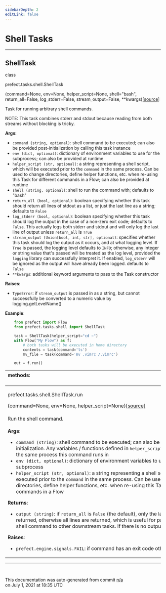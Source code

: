 ```yaml
---
sidebarDepth: 2
editLink: false
---
```

# Shell Tasks
---
 ## ShellTask
 <div class='class-sig' id='prefect-tasks-shell-shelltask'><p class="prefect-sig">class </p><p class="prefect-class">prefect.tasks.shell.ShellTask</p>(command=None, env=None, helper_script=None, shell=&quot;bash&quot;, return_all=False, log_stderr=False, stream_output=False, **kwargs)<span class="source"><a href="https://github.com/PrefectHQ/prefect/blob/master/src/prefect/tasks/shell.py#L12">[source]</a></span></div>

Task for running arbitrary shell commands.

NOTE: This task combines stderr and stdout because reading from both       streams without blocking is tricky.

**Args**:     <ul class="args"><li class="args">`command (string, optional)`: shell command to be executed; can also be         provided post-initialization by calling this task instance     </li><li class="args">`env (dict, optional)`: dictionary of environment variables to use for         the subprocess; can also be provided at runtime     </li><li class="args">`helper_script (str, optional)`: a string representing a shell script, which         will be executed prior to the `command` in the same process. Can be used to         change directories, define helper functions, etc. when re-using this Task         for different commands in a Flow; can also be provided at runtime     </li><li class="args">`shell (string, optional)`: shell to run the command with; defaults to "bash"     </li><li class="args">`return_all (bool, optional)`: boolean specifying whether this task         should return all lines of stdout as a list, or just the last line         as a string; defaults to `False`     </li><li class="args">`log_stderr (bool, optional)`: boolean specifying whether this task should log         the output in the case of a non-zero exit code; defaults to `False`. This          actually logs both stderr and stdout and will only log the last line of          output unless `return_all` is `True`     </li><li class="args">`stream_output (Union[bool, int, str], optional)`: specifies whether this task should log         the output as it occurs, and at what logging level. If `True` is passed,         the logging level defaults to `INFO`; otherwise, any integer or string         value that's passed will be treated as the log level, provided         the `logging` library can successfully interpret it. If enabled,         `log_stderr` will be ignored as the output will have already been         logged. defaults to `False`     </li><li class="args">`**kwargs`: additional keyword arguments to pass to the Task constructor</li></ul> **Raises**:     <ul class="args"><li class="args">`TypeError`: if `stream_output` is passed in as a string, but cannot       successfully be converted to a numeric value by logging.getLevelName()</li></ul> **Example**:     
```python
    from prefect import Flow
    from prefect.tasks.shell import ShellTask

    task = ShellTask(helper_script="cd ~")
    with Flow("My Flow") as f:
        # both tasks will be executed in home directory
        contents = task(command='ls')
        mv_file = task(command='mv .vimrc /.vimrc')

    out = f.run()

```

|methods: &nbsp;&nbsp;&nbsp;&nbsp;&nbsp;&nbsp;&nbsp;&nbsp;&nbsp;&nbsp;&nbsp;&nbsp;&nbsp;&nbsp;&nbsp;&nbsp;&nbsp;&nbsp;&nbsp;&nbsp;&nbsp;&nbsp;&nbsp;&nbsp;&nbsp;&nbsp;&nbsp;&nbsp;&nbsp;&nbsp;&nbsp;&nbsp;&nbsp;&nbsp;&nbsp;&nbsp;&nbsp;&nbsp;&nbsp;&nbsp;&nbsp;&nbsp;&nbsp;&nbsp;&nbsp;&nbsp;&nbsp;&nbsp;&nbsp;&nbsp;&nbsp;&nbsp;&nbsp;&nbsp;&nbsp;&nbsp;&nbsp;&nbsp;&nbsp;&nbsp;&nbsp;&nbsp;&nbsp;&nbsp;&nbsp;&nbsp;&nbsp;&nbsp;&nbsp;&nbsp;&nbsp;&nbsp;&nbsp;&nbsp;&nbsp;&nbsp;&nbsp;&nbsp;&nbsp;&nbsp;&nbsp;&nbsp;&nbsp;&nbsp;&nbsp;&nbsp;&nbsp;&nbsp;&nbsp;&nbsp;&nbsp;&nbsp;&nbsp;&nbsp;&nbsp;&nbsp;&nbsp;&nbsp;&nbsp;&nbsp;&nbsp;&nbsp;&nbsp;&nbsp;&nbsp;&nbsp;&nbsp;&nbsp;&nbsp;&nbsp;&nbsp;&nbsp;&nbsp;&nbsp;&nbsp;&nbsp;&nbsp;&nbsp;&nbsp;&nbsp;&nbsp;&nbsp;&nbsp;&nbsp;&nbsp;&nbsp;&nbsp;&nbsp;&nbsp;&nbsp;&nbsp;&nbsp;&nbsp;&nbsp;&nbsp;&nbsp;&nbsp;&nbsp;&nbsp;&nbsp;&nbsp;&nbsp;&nbsp;&nbsp;&nbsp;&nbsp;&nbsp;&nbsp;&nbsp;&nbsp;|
|:----|
 | <div class='method-sig' id='prefect-tasks-shell-shelltask-run'><p class="prefect-class">prefect.tasks.shell.ShellTask.run</p>(command=None, env=None, helper_script=None)<span class="source"><a href="https://github.com/PrefectHQ/prefect/blob/master/src/prefect/tasks/shell.py#L92">[source]</a></span></div>
<p class="methods">Run the shell command.<br><br>**Args**:     <ul class="args"><li class="args">`command (string)`: shell command to be executed; can also be         provided at task initialization. Any variables / functions defined in         `helper_script` will be available in the same process this command         runs in     </li><li class="args">`env (dict, optional)`: dictionary of environment variables to use for         the subprocess     </li><li class="args">`helper_script (str, optional)`: a string representing a shell script, which         will be executed prior to the `command` in the same process. Can be used to         change directories, define helper functions, etc. when re-using this Task         for different commands in a Flow</li></ul> **Returns**:     <ul class="args"><li class="args">`output (string)`: if `return_all` is `False` (the default), only         the last line of output is returned, otherwise all lines are         returned, which is useful for passing result of shell command         to other downstream tasks. If there is no output, `None` is         returned.</li></ul> **Raises**:     <ul class="args"><li class="args">`prefect.engine.signals.FAIL`: if command has an exit code other         than 0</li></ul></p>|

---
<br>


<p class="auto-gen">This documentation was auto-generated from commit <a href='https://github.com/PrefectHQ/prefect/commit/n/a'>n/a</a> </br>on July 1, 2021 at 18:35 UTC</p>